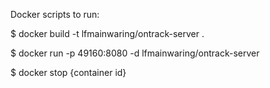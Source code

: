 Docker scripts to run:

\$ docker build -t lfmainwaring/ontrack-server .

\$ docker run -p 49160:8080 -d lfmainwaring/ontrack-server

\$ docker stop {container id}
